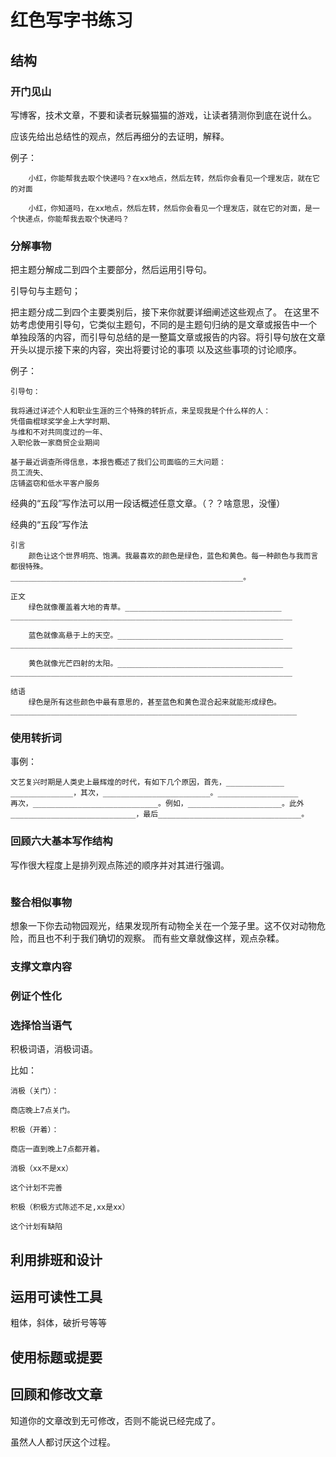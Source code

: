 # 红色写字书练习

## 结构

### 开门见山

写博客，技术文章，不要和读者玩躲猫猫的游戏，让读者猜测你到底在说什么。

应该先给出总结性的观点，然后再细分的去证明，解释。

例子：
```
    小红，你能帮我去取个快递吗？在xx地点，然后左转，然后你会看见一个理发店，就在它的对面

    小红，你知道吗，在xx地点，然后左转，然后你会看见一个理发店，就在它的对面，是一个快递点，你能帮我去取个快递吗？
```

### 分解事物
把主题分解成二到四个主要部分，然后运用引导句。

引导句与主题句；

把主题分成二到四个主要类别后，接下来你就要详细阐述这些观点了。
在这里不妨考虑使用引导句，它类似主题句，不同的是主题句归纳的是文章或报告中一个
单独段落的内容，而引导句总结的是一整篇文章或报告的内容。将引导句放在文章开头以提示接下来的内容，突出将要讨论的事项
以及这些事项的讨论顺序。

例子：
```
引导句：

我将通过详述个人和职业生涯的三个特殊的转折点，来呈现我是个什么样的人：
凭借曲棍球奖学金上大学时期、
与维和不对共同度过的一年、
入职伦敦一家商贸企业期间

基于最近调查所得信息，本报告概述了我们公司面临的三大问题：
员工流失、
店铺盗窃和低水平客户服务
```

经典的“五段”写作法可以用一段话概述任意文章。（？？啥意思，没懂）

经典的“五段”写作法
```
引言
    颜色让这个世界明亮、饱满。我最喜欢的颜色是绿色，蓝色和黄色。每一种颜色与我而言都很特殊。
____________________________________________________。

正文
    绿色就像覆盖着大地的青草。___________________________________
_______________________________________________________________

    蓝色就像高悬于上的天空。_____________________________________
_______________________________________________________________

    黄色就像光芒四射的太阳。_____________________________________
_______________________________________________________________

结语
    绿色是所有这些颜色中最有意思的，甚至蓝色和黄色混合起来就能形成绿色。
________________________________________________________________
```

### 使用转折词

事例：
```
文艺复兴时期是人类史上最辉煌的时代，有如下几个原因，首先，_____________
______________，其次，________________________。__________________
再次，____________________________。例如，_____________________。此外
____________________________，最后________________________________。
```

### 回顾六大基本写作结构

写作很大程度上是排列观点陈述的顺序并对其进行强调。

<img :src="'https://static01.imgkr.com/temp/158f17a323004ddd9f0f0db4e824b28a.jpg'" />

### 整合相似事物

想象一下你去动物园观光，结果发现所有动物全关在一个笼子里。这不仅对动物危险，而且也不利于我们确切的观察。
而有些文章就像这样，观点杂糅。

### 支撑文章内容

### 例证个性化

### 选择恰当语气
积极词语，消极词语。

比如：

```
消极（关门）：

商店晚上7点关门。

积极（开着）：

商店一直到晚上7点都开着。
```

```
消极（xx不是xx）

这个计划不完善

积极（积极方式陈述不足,xx是xx）

这个计划有缺陷
```

## 利用排班和设计

## 运用可读性工具
粗体，斜体，破折号等等

## 使用标题或提要

## 回顾和修改文章
知道你的文章改到无可修改，否则不能说已经完成了。

虽然人人都讨厌这个过程。